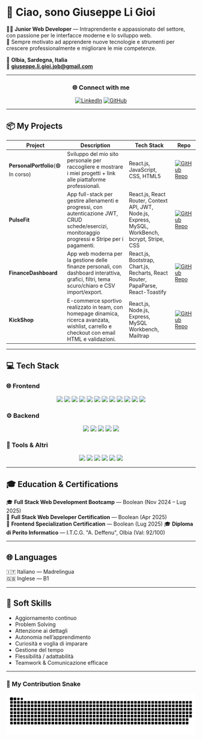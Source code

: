 # 👋 Ciao, sono Giuseppe Li Gioi  

🧑‍💻 **Junior Web Developer** — Intraprendente e appassionato del settore, con passione per le interfacce moderne e lo sviluppo web.  
💫 Sempre motivato ad apprendere nuove tecnologie e strumenti per crescere professionalmente e migliorare le mie competenze.  

📍 **Olbia, Sardegna, Italia**  
📧 **giuseppe.li.gioi.job@gmail.com**

---

<div align="center">

### 🌐 Connect with me  

[![LinkedIn](https://img.shields.io/badge/LinkedIn-0077B5?style=for-the-badge&logo=linkedin&logoColor=white)](https://www.linkedin.com/in/giuseppe-li-gioi-327b78378)
[![GitHub](https://img.shields.io/badge/GitHub-181717?style=for-the-badge&logo=github&logoColor=white)](https://github.com/GiuseppeLiGioi)

</div>

---

## 📦 My Projects  

| Project | Description | Tech Stack | Repo |
|----------|--------------|------------|------|
| **PersonalPortfolio**(🟢 In corso) | Sviluppo del mio sito personale per raccogliere e mostrare i miei progetti + link alle piattaforme professionali. | React.js, JavaScript, CSS, HTML5 | [![GitHub Repo](https://img.shields.io/badge/-GitHub-181717?logo=github&logoColor=white)](https://github.com/GiuseppeLiGioi/personal-portfolio) |
| **PulseFit** | App full-stack per gestire allenamenti e progressi, con autenticazione JWT, CRUD schede/esercizi, monitoraggio progressi e Stripe per i pagamenti. | React.js, React Router, Context API, JWT, Node.js, Express, MySQL, WorkBench, bcrypt, Stripe, CSS | [![GitHub Repo](https://img.shields.io/badge/-GitHub-181717?logo=github&logoColor=white)](https://github.com/GiuseppeLiGioi/gym-card) |
| **FinanceDashboard** | App web moderna per la gestione delle finanze personali, con dashboard interattiva, grafici, filtri, tema scuro/chiaro e CSV import/export. | React.js, Bootstrap, Chart.js, Recharts, React Router, PapaParse, React-Toastify | [![GitHub Repo](https://img.shields.io/badge/-GitHub-181717?logo=github&logoColor=white)](https://github.com/GiuseppeLiGioi/personal-finance-dashboard) |
| **KickShop** | E-commerce sportivo realizzato in team, con homepage dinamica, ricerca avanzata, wishlist, carrello e checkout con email HTML e validazioni. | React.js, Node.js, Express, MySQL Workbench, Mailtrap | [![GitHub Repo](https://img.shields.io/badge/-GitHub-181717?logo=github&logoColor=white)](https://github.com/GiuseppeLiGioi/kick-shop) |

---

## 💻 Tech Stack  

### 🌐 Frontend  
<p align="center">
  <img src="https://img.shields.io/badge/-HTML5-E34F26?logo=html5&logoColor=white" />
  <img src="https://img.shields.io/badge/-CSS3-1572B6?logo=css3&logoColor=white" />
  <img src="https://img.shields.io/badge/-JavaScript-F7DF1E?logo=javascript&logoColor=black" />
  <img src="https://img.shields.io/badge/-TypeScript-3178C6?logo=typescript&logoColor=white" />
  <img src="https://img.shields.io/badge/-React-61DAFB?logo=react&logoColor=black" />
  <img src="https://img.shields.io/badge/-Next.js-000000?logo=next.js&logoColor=white" />
  <img src="https://img.shields.io/badge/-Redux-764ABC?logo=redux&logoColor=white" />
  <img src="https://img.shields.io/badge/-React%20Router-CA4245?logo=reactrouter&logoColor=white" />
  <img src="https://img.shields.io/badge/-Bootstrap-7952B3?logo=bootstrap&logoColor=white" />
  <img src="https://img.shields.io/badge/-Axios-5A29E4?logo=axios&logoColor=white" />
  <img src="https://img.shields.io/badge/-Chart.js-FF6384?logo=chart.js&logoColor=white" />
  <img src="https://img.shields.io/badge/-React%20Toastify-FF6F61?logo=react&logoColor=white" />
</p>

### ⚙️ Backend  
<p align="center">
  <img src="https://img.shields.io/badge/-Node.js-339933?logo=node.js&logoColor=white" />
  <img src="https://img.shields.io/badge/-Express.js-000000?logo=express&logoColor=white" />
  <img src="https://img.shields.io/badge/-JWT-000000?logo=jsonwebtokens&logoColor=white" />
  <img src="https://img.shields.io/badge/-MySQL-4479A1?logo=mysql&logoColor=white" />
  <img src="https://img.shields.io/badge/-MySQL%20Workbench-00758F?logo=mysql&logoColor=white" />
</p>

### 🧰 Tools & Altri  
<p align="center">
  <img src="https://img.shields.io/badge/-Git-F05032?logo=git&logoColor=white" />
  <img src="https://img.shields.io/badge/-Vite-646CFF?logo=vite&logoColor=white" />
  <img src="https://img.shields.io/badge/-NPM-CB3837?logo=npm&logoColor=white" />
  <img src="https://img.shields.io/badge/-Postman-FF6C37?logo=postman&logoColor=white" />
  <img src="https://img.shields.io/badge/-Nodemon-76D04B?logo=nodemon&logoColor=white" />
  <img src="https://img.shields.io/badge/-Jest-C21325?logo=jest&logoColor=white" />
</p>

---

## 🎓 Education & Certifications  

🎓 **Full Stack Web Development Bootcamp** — Boolean (Nov 2024 – Lug 2025)  
📜 **Full Stack Web Developer Certification** — Boolean (Apr 2025)  
📜 **Frontend Specialization Certification** — Boolean (Lug 2025)
🎓 **Diploma di Perito Informatico** — I.T.C.G. "A. Deffenu", Olbia (Val: 92/100)

---

## 🌐 Languages  

🇮🇹 Italiano — Madrelingua  
🇬🇧 Inglese — B1  

---

## 🧠 Soft Skills  

- Aggiornamento continuo  
- Problem Solving  
- Attenzione ai dettagli  
- Autonomia nell’apprendimento  
- Curiosità e voglia di imparare  
- Gestione del tempo  
- Flessibilità / adattabilità  
- Teamwork & Comunicazione efficace  

---

### 🐍 My Contribution Snake

<p align="center">
  <img src="https://raw.githubusercontent.com/GiuseppeLiGioi/GiuseppeLiGioi/main/output/github-snake-dark.svg" alt="github-snake-dark"/>
</p>
